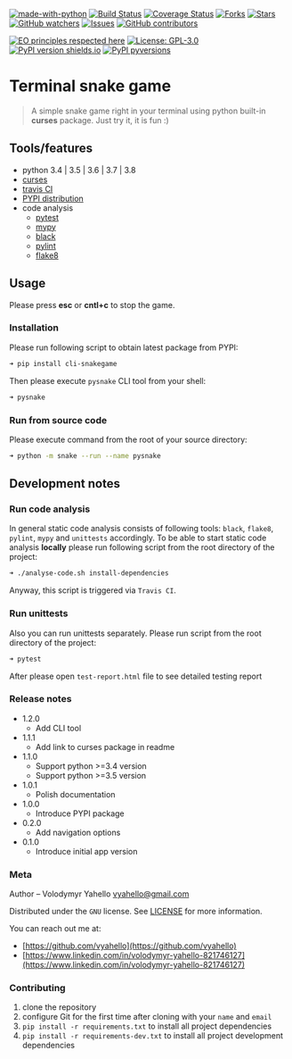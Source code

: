[![made-with-python](https://img.shields.io/badge/Made%20with-Python-1f425f.svg)](https://www.python.org/)
[![Build Status](https://travis-ci.org/vyahello/snakegame-cli.svg?branch=master)](https://travis-ci.org/vyahello/snakegame-cli)
[![Coverage Status](https://img.shields.io/badge/coverage-56%25-orange)](https://img.shields.io/badge/coverage-56%25-orange)
[![Forks](https://img.shields.io/github/forks/vyahello/snakegame-cli)](https://github.com/vyahello/snakegame-cli/network/members)
[![Stars](https://img.shields.io/github/stars/vyahello/snakegame-cli)](https://github.com/vyahello/snakegame-cli/stargazers)
[![GitHub watchers](https://img.shields.io/github/watchers/vyahello/snakegame-cli.svg)](https://GitHub.com/vyahello/snakegame-cli/graphs/watchers/)
[![Issues](https://img.shields.io/github/issues/vyahello/snakegame-cli)](https://github.com/vyahello/snakegame-cli/issues)
[![GitHub contributors](https://img.shields.io/github/contributors/vyahello/snakegame-cli.svg)](https://GitHub.com/vyahello/snakegame-cli/graphs/contributors/)

[![EO principles respected here](https://www.elegantobjects.org/badge.svg)](https://www.elegantobjects.org)
[![License: GPL-3.0](https://img.shields.io/github/license/vyahello/snakegame-cli)](LICENSE.md)
[![PyPI version shields.io](https://img.shields.io/pypi/v/cli-snakegame.svg)](https://pypi.python.org/pypi/cli-snakegame/)
[![PyPI pyversions](https://img.shields.io/pypi/pyversions/cli-snakegame.svg)](https://pypi.python.org/pypi/cli-snakegame/)

# Terminal snake game
> A simple snake game right in your terminal using python built-in **curses** package.
> Just try it, it is fun :)

## Tools/features
- python 3.4 | 3.5 | 3.6 | 3.7 | 3.8
- [curses](https://docs.python.org/3/library/curses.html)
- [travis CI](https://travis-ci.org/)
- [PYPI distribution](https://pypi.org/project/cli-snakegame)
- code analysis
  - [pytest](https://pypi.org/project/pytest/)
  - [mypy](http://mypy.readthedocs.io/en/latest)
  - [black](https://black.readthedocs.io/en/stable/)
  - [pylint](https://www.pylint.org/)
  - [flake8](http://flake8.pycqa.org/en/latest/)

## Usage
Please press **esc** or **cntl+c** to stop the game.

### Installation
Please run following script to obtain latest package from PYPI:
```bash
➜ pip install cli-snakegame
```
Then please execute `pysnake` CLI tool from your shell:
```bash
➜ pysnake
```

### Run from source code

Please execute command from the root of your source directory:
```bash
➜ python -m snake --run --name pysnake
```

## Development notes

### Run code analysis
In general static code analysis consists of following tools: `black`, `flake8`, `pylint`, `mypy` and `unittests` accordingly.
To be able to start static code analysis **locally** please run following script from the root directory of the project:
```bash
➜ ./analyse-code.sh install-dependencies
```
Anyway, this script is triggered via `Travis CI`.

### Run unittests
Also you can run unittests separately. Please run script from the root directory of the project:
```bash
➜ pytest
```
After please open `test-report.html` file to see detailed testing report

### Release notes

* 1.2.0
   * Add CLI tool
* 1.1.1
    * Add link to curses package in readme
* 1.1.0
    * Support python >=3.4 version
    * Support python >=3.5 version
* 1.0.1
    * Polish documentation
* 1.0.0
    * Introduce PYPI package
* 0.2.0
    * Add navigation options
* 0.1.0
    * Introduce initial app version

### Meta
Author – Volodymyr Yahello vyahello@gmail.com

Distributed under the `GNU` license. See [LICENSE](LICENSE.md) for more information.

You can reach out me at:
* [https://github.com/vyahello](https://github.com/vyahello)
* [https://www.linkedin.com/in/volodymyr-yahello-821746127](https://www.linkedin.com/in/volodymyr-yahello-821746127)

### Contributing
1. clone the repository
2. configure Git for the first time after cloning with your `name` and `email`
3. `pip install -r requirements.txt` to install all project dependencies
4. `pip install -r requirements-dev.txt` to install all project development dependencies
